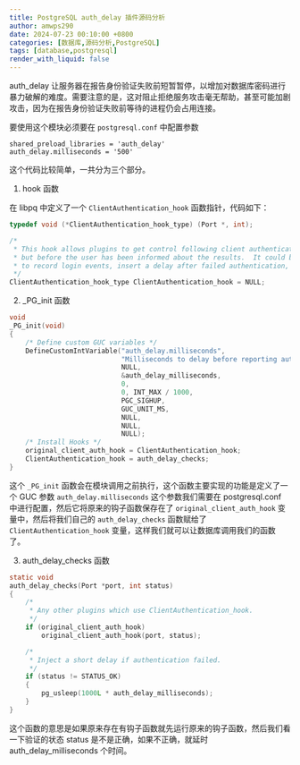 ```yaml
---
title: PostgreSQL auth_delay 插件源码分析
author: amwps290
date: 2024-07-23 00:10:00 +0800
categories: [数据库,源码分析,PostgreSQL]
tags: [database,postgresql]
render_with_liquid: false
---
```



auth_delay 让服务器在报告身份验证失败前短暂暂停，以增加对数据库密码进行暴力破解的难度。需要注意的是，这对阻止拒绝服务攻击毫无帮助，甚至可能加剧攻击，因为在报告身份验证失败前等待的进程仍会占用连接。

要使用这个模块必须要在 `postgresql.conf` 中配置参数
```
shared_preload_libraries = 'auth_delay'
auth_delay.milliseconds = '500'
```


这个代码比较简单，一共分为三个部分。

1. hook 函数

在 libpq 中定义了一个 `ClientAuthentication_hook` 函数指针，代码如下：

```c
typedef void (*ClientAuthentication_hook_type) (Port *, int);

/*
 * This hook allows plugins to get control following client authentication,
 * but before the user has been informed about the results.  It could be used
 * to record login events, insert a delay after failed authentication, etc.
 */
ClientAuthentication_hook_type ClientAuthentication_hook = NULL;

```

2. _PG_init 函数

```c
void
_PG_init(void)
{
	/* Define custom GUC variables */
	DefineCustomIntVariable("auth_delay.milliseconds",
							"Milliseconds to delay before reporting authentication failure",
							NULL,
							&auth_delay_milliseconds,
							0,
							0, INT_MAX / 1000,
							PGC_SIGHUP,
							GUC_UNIT_MS,
							NULL,
							NULL,
							NULL);
	/* Install Hooks */
	original_client_auth_hook = ClientAuthentication_hook;
	ClientAuthentication_hook = auth_delay_checks;
}

```

这个 `_PG_init` 函数会在模块调用之前执行，这个函数主要实现的功能是定义了一个 GUC 参数 `auth_delay.milliseconds` 这个参数我们需要在 postgresql.conf 中进行配置，然后它将原来的钩子函数保存在了 `original_client_auth_hook` 变量中，然后将我们自己的 `auth_delay_checks` 函数赋给了 `ClientAuthentication_hook` 变量，这样我们就可以让数据库调用我们的函数了。

3. auth_delay_checks 函数

```c
static void
auth_delay_checks(Port *port, int status)
{
	/*
	 * Any other plugins which use ClientAuthentication_hook.
	 */
	if (original_client_auth_hook)
		original_client_auth_hook(port, status);

	/*
	 * Inject a short delay if authentication failed.
	 */
	if (status != STATUS_OK)
	{
		pg_usleep(1000L * auth_delay_milliseconds);
	}
}
```

这个函数的意思是如果原来存在有钩子函数就先运行原来的钩子函数，然后我们看一下验证的状态 status 是不是正确，如果不正确，就延时 auth_delay_milliseconds 个时间。